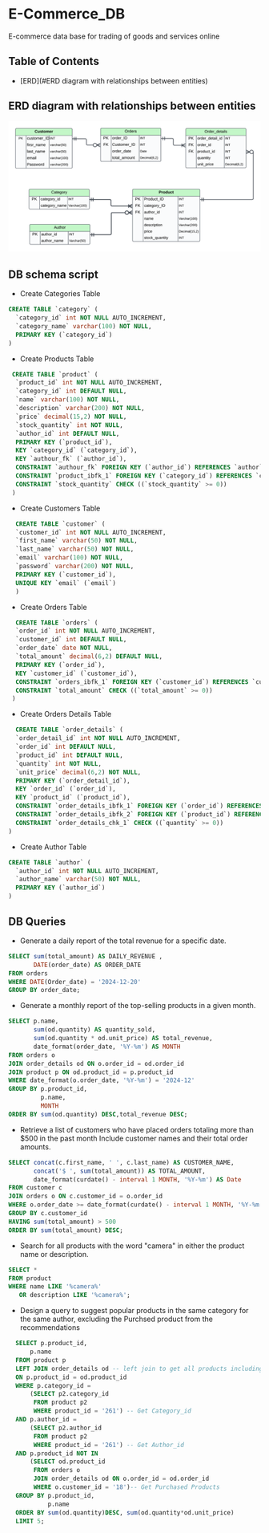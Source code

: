 # **E-Commerce_DB**
E-commerce data base for trading of goods and services online

## Table of Contents
- [ERD](#ERD diagram with relationships between entities)

## ERD diagram with relationships between entities
<img src="img/ERD_E-Commerce.png">

## DB schema script
- Create Categories Table
```sql
CREATE TABLE `category` (
  `category_id` int NOT NULL AUTO_INCREMENT,
  `category_name` varchar(100) NOT NULL,
  PRIMARY KEY (`category_id`)
)
```

- Create Products Table
```sql
 CREATE TABLE `product` (
  `product_id` int NOT NULL AUTO_INCREMENT,
  `category_id` int DEFAULT NULL,
  `name` varchar(100) NOT NULL,
  `description` varchar(200) NOT NULL,
  `price` decimal(15,2) NOT NULL,
  `stock_quantity` int NOT NULL,
  `author_id` int DEFAULT NULL,
  PRIMARY KEY (`product_id`),
  KEY `category_id` (`category_id`),
  KEY `authour_fk` (`author_id`),
  CONSTRAINT `authour_fk` FOREIGN KEY (`author_id`) REFERENCES `author` (`author_id`),
  CONSTRAINT `product_ibfk_1` FOREIGN KEY (`category_id`) REFERENCES `category` (`category_id`),
  CONSTRAINT `stock_quantity` CHECK ((`stock_quantity` >= 0)) 
 )
```
- Create Customers Table
```sql
  CREATE TABLE `customer` (
  `customer_id` int NOT NULL AUTO_INCREMENT,
  `first_name` varchar(50) NOT NULL,
  `last_name` varchar(50) NOT NULL,
  `email` varchar(100) NOT NULL,
  `password` varchar(200) NOT NULL,
  PRIMARY KEY (`customer_id`),
  UNIQUE KEY `email` (`email`)
  ) 
```  
- Create Orders Table
```sql
  CREATE TABLE `orders` (
  `order_id` int NOT NULL AUTO_INCREMENT,
  `customer_id` int DEFAULT NULL,
  `order_date` date NOT NULL,
  `total_amount` decimal(6,2) DEFAULT NULL,
  PRIMARY KEY (`order_id`),
  KEY `customer_id` (`customer_id`),
  CONSTRAINT `orders_ibfk_1` FOREIGN KEY (`customer_id`) REFERENCES `customer` (`customer_id`),
  CONSTRAINT `total_amount` CHECK ((`total_amount` >= 0))
 )
```
- Create Orders Details Table
```sql
  CREATE TABLE `order_details` (
  `order_detail_id` int NOT NULL AUTO_INCREMENT,
  `order_id` int DEFAULT NULL,
  `product_id` int DEFAULT NULL,
  `quantity` int NOT NULL,
  `unit_price` decimal(6,2) NOT NULL,
  PRIMARY KEY (`order_detail_id`),
  KEY `order_id` (`order_id`),
  KEY `product_id` (`product_id`),
  CONSTRAINT `order_details_ibfk_1` FOREIGN KEY (`order_id`) REFERENCES `orders` (`order_id`),
  CONSTRAINT `order_details_ibfk_2` FOREIGN KEY (`product_id`) REFERENCES `product` (`product_id`),
  CONSTRAINT `order_details_chk_1` CHECK ((`quantity` >= 0))
)
```
- Create Author Table
```sql
CREATE TABLE `author` (
  `author_id` int NOT NULL AUTO_INCREMENT,
  `author_name` varchar(50) NOT NULL,
  PRIMARY KEY (`author_id`)
)
```
## DB Queries
- Generate a daily report of the total revenue for a specific date.
   
```sql
SELECT sum(total_amount) AS DAILY_REVENUE ,
       DATE(order_date) AS ORDER_DATE
FROM orders
WHERE DATE(Order_date) = '2024-12-20'
GROUP BY order_date;
```
- Generate a monthly report of the top-selling products in a given month.
```sql
SELECT p.name,
       sum(od.quantity) AS quantity_sold,
       sum(od.quantity * od.unit_price) AS total_revenue,
       date_format(order_date, '%Y-%m') AS MONTH
FROM orders o
JOIN order_details od ON o.order_id = od.order_id
JOIN product p ON od.product_id = p.product_id
WHERE date_format(o.order_date, '%Y-%m') = '2024-12'
GROUP BY p.product_id,
         p.name,
         MONTH
ORDER BY sum(od.quantity) DESC,total_revenue DESC;
```
- Retrieve a list of customers who have placed orders totaling more than $500 in the past month Include customer names and their total order amounts.
```sql
SELECT concat(c.first_name, ' ', c.last_name) AS CUSTOMER_NAME,
       concat('$ ', sum(total_amount)) AS TOTAL_AMOUNT,
       date_format(curdate() - interval 1 MONTH, '%Y-%m') AS Date
FROM customer c
JOIN orders o ON c.customer_id = o.order_id
WHERE o.order_date >= date_format(curdate() - interval 1 MONTH, '%Y-%m')
GROUP BY c.customer_id
HAVING sum(total_amount) > 500
ORDER BY sum(total_amount) DESC;
```
- Search for all products with the word "camera" in either the product name or description.
```sql
SELECT *
FROM product
WHERE name LIKE '%camera%'
   OR description LIKE '%camera%';
```
- Design a query to suggest popular products in the same category for the same author, excluding the Purchsed product from the recommendations
 ```sql
   SELECT p.product_id,
       p.name
   FROM product p
   LEFT JOIN order_details od -- left join to get all products including the not purchased ones
   ON p.product_id = od.product_id
   WHERE p.category_id =
       (SELECT p2.category_id
        FROM product p2
        WHERE product_id = '261') -- Get Category_id
   AND p.author_id =
       (SELECT p2.author_id
        FROM product p2
        WHERE product_id = '261') -- Get Author_id
   AND p.product_id NOT IN
       (SELECT od.product_id
        FROM orders o
        JOIN order_details od ON o.order_id = od.order_id
        WHERE o.customer_id = '18')-- Get Purchased Products
   GROUP BY p.product_id,
            p.name
   ORDER BY sum(od.quantity)DESC, sum(od.quantity*od.unit_price)
   LIMIT 5;  
